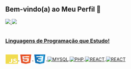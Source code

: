 ## Bem-vindo(a) ao Meu Perfil 🐧

 <div>
   <a href="https://github.com/fernandoramirez457">
   <img height="180em" src="https://github-readme-stats.vercel.app/api?username=fernandoramirez457&show_icons=true&theme=ambient_gradient&include_all_commits=true&count_private=true"/>
   <img height="180em" src="https://github-readme-stats.vercel.app/api/top-langs/?username=fernandoramirez457&layout=compact&langs_count=6&theme=ambient_gradient"/>
</div>
    
<br>
 
### Linguagens de Programação que Estudo!

<div style="display: inline_block"><br>
  <img align="center" alt="Js" height="30" width="40" src="https://raw.githubusercontent.com/devicons/devicon/master/icons/javascript/javascript-plain.svg">
  <img align="center" alt="HTML" height="30" width="40" src="https://raw.githubusercontent.com/devicons/devicon/master/icons/html5/html5-original.svg">
  <img align="center" alt="CSS" height="30" width="40" src="https://raw.githubusercontent.com/devicons/devicon/master/icons/css3/css3-original.svg">
  <img align="center" alt="MYSQL" height="30" width="40" src="https://cdn.jsdelivr.net/gh/devicons/devicon@latest/icons/mysql/mysql-original-wordmark.svg" />
  <img align="center" alt="PHP" height="30" width="40" src="https://cdn.jsdelivr.net/gh/devicons/devicon@latest/icons/php/php-original.svg" />
  <img align="center" alt="REACT" height="30" width="40" src="https://cdn.jsdelivr.net/gh/devicons/devicon@latest/icons/react/react-original-wordmark.svg" />
  <img align="center" alt="REACT" height="30" width="40" src="https://cdn.jsdelivr.net/gh/devicons/devicon@latest/icons/java/java-original-wordmark.svg" />
</div>
